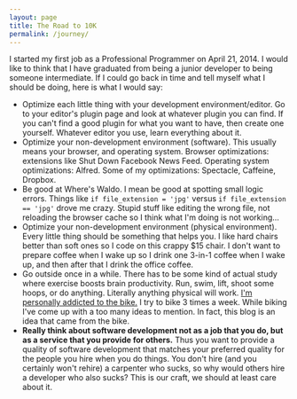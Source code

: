 ```yaml
---
layout: page
title: The Road to 10K
permalink: /journey/
---
```

I started my first job as a Professional Programmer on April 21, 2014. I would like to think that I have graduated from being a junior developer to being someone intermediate. If I could go back in time and tell myself what I should be doing, here is what I would say:

- Optimize each little thing with your development environment/editor. Go to your editor's plugin page and look at whatever plugin you can find. If you can't find a good plugin for what you want to have, then create one yourself. Whatever editor you use, learn everything about it.
- Optimize your non-development environment (software). This usually means your browser, and operating system. Browser optimizations: extensions like Shut Down Facebook News Feed. Operating system optimizations: Alfred. Some of my optimizations: Spectacle, Caffeine, Dropbox.
- Be good at Where's Waldo. I mean be good at spotting small logic errors. Things like `if file_extension = 'jpg'` versus `if file_extension == 'jpg'` drove me crazy. Stupid stuff like editing the wrong file, not reloading the browser cache so I think what I'm doing is not working&hellip;
- Optimize your non-development environment (physical environment). Every little thing should be something that helps you. I like hard chairs better than soft ones so I code on this crappy $15 chair. I don't want to prepare coffee when I wake up so I drink one 3-in-1 coffee when I wake up, and then after that I drink the office coffee.
- Go outside once in a while. There has to be some kind of actual study where exercise boosts brain productivity. Run, swim, lift, shoot some hoops, or do anything. Literally anything physical will work. [I'm personally addicted to the bike.](https://www.strava.com/athletes/10936750) I try to bike 3 times a week. While biking I've come up with a too many ideas to mention. In fact, this blog is an idea that came from the bike.
- **Really think about software development not as a job that you do, but as a service that you provide for others.** Thus you want to provide a quality of software development that matches your preferred quality for the people you hire when you do things. You don't hire (and you certainly won't rehire) a carpenter who sucks, so why would others hire a developer who also sucks? This is our craft, we should at least care about it.

